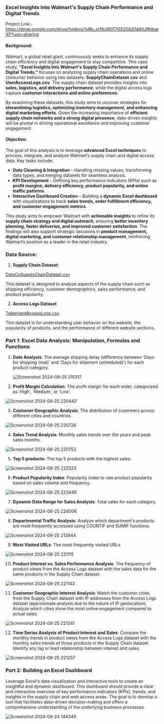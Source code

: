 ### **Excel Insights Into Walmart's Supply Chain Performance and Digital Trends**  
Project Link:- https://drive.google.com/drive/folders/1vRb_orNtJ9DT7G52GbS1d4VJfKtbarXP?usp=sharing

#### **Background:**  

Walmart, a global retail giant, continuously seeks to enhance its supply chain efficiency and digital engagement to stay competitive. This case study, **"Excel Insights Into Walmart's Supply Chain Performance and Digital Trends,"** focuses on analyzing supply chain operations and online consumer behavior using two datasets: **SupplyChainDataset.csv** and **UserAccessLogs.csv**. The supply chain dataset provides insights into **sales, logistics, and delivery performance**, while the digital access logs capture **customer interactions and online preferences**.  

By examining these datasets, this study aims to uncover strategies for **streamlining logistics, optimizing inventory management, and enhancing digital marketing efforts**. Given the increasing importance of **efficient supply chain networks and a strong digital presence**, data-driven insights will be pivotal in driving operational excellence and improving customer engagement.  

#### **Objective:**  

The goal of this analysis is to leverage **advanced Excel techniques** to process, integrate, and analyze Walmart’s supply chain and digital access data. Key tasks include:  

- **Data Cleaning & Integration** – Handling missing values, transforming data types, and merging datasets for seamless analysis.  
- **KPI Development** – Defining key performance indicators (KPIs) such as **profit margins, delivery efficiency, product popularity, and online traffic patterns**.  
- **Interactive Dashboard Creation** – Building a **dynamic Excel dashboard** with visualizations to track **sales trends, order fulfillment efficiency, and customer engagement metrics**.  

This study aims to empower Walmart with **actionable insights** to refine its **supply chain strategy and digital outreach**, ensuring **better inventory planning, faster deliveries, and improved customer satisfaction**. The findings will also support strategic decisions in **product management, digital marketing, and customer relationship management**, reinforcing Walmart’s position as a leader in the retail industry.

### **Data Source:**

1. **Supply Chain Dataset:**

[DataCoSupplyChainDataset.csv](https://prod-files-secure.s3.us-west-2.amazonaws.com/d1e1bc70-9ede-4c69-84fd-42c5605803a0/4480950a-3a80-4276-9b10-2c483ae641c1/DataCoSupplyChainDataset.csv)

This dataset is designed to analyze aspects of the supply chain such as shipping efficiency, customer demographics, sales performance, and product popularity.

2.  **Access Logs Dataset**

[TokenizedAccessLogs.csv](https://prod-files-secure.s3.us-west-2.amazonaws.com/d1e1bc70-9ede-4c69-84fd-42c5605803a0/6ad8d24d-415f-4d13-8632-25f466a0fbe7/TokenizedAccessLogs.csv)

This dataset is for understanding user behavior on the website, the popularity of products, and the performance of different website sections.

### **Part 1: Excel Data Analysis: Manipulation, Formulas and Functions**

1. **Date Analysis**: The average shipping delay (difference between 'Days for shipping (real)' and 'Days for shipment (scheduled)') for each product category.

   ![Screenshot 2024-08-25 215317](https://github.com/user-attachments/assets/ae9e77a4-8a05-4973-be31-2ff80da919fc)

2. **Profit Margin Calculation**: The profit margin for each order, categorized as 'High', 'Medium', or 'Low'.

  ![Screenshot 2024-08-25 220442](https://github.com/user-attachments/assets/a9d59827-14c4-4f33-84d1-e184b83427bf)

3. **Customer Geographic Analysis**: The distribution of customers across different cities and countries.

![Screenshot 2024-08-25 220726](https://github.com/user-attachments/assets/25800e67-e21b-4395-930d-2df2cb4f236b)

4. **Sales Trend Analysis**: Monthly sales trends over the years and peak sales months.

![Screenshot 2024-08-25 220753](https://github.com/user-attachments/assets/85863dbf-23f5-48ab-8288-586d61b12e03)

5. **Top 5 products:** The top 5 products with the highest sales.

![Screenshot 2024-08-25 222523](https://github.com/user-attachments/assets/0fa7ecf9-a07a-4eb1-ade5-a8b187c71fca)

6. **Product Popularity Index**: Popularity index to rate product popularity based on sales volume and frequency.

![Screenshot 2024-08-25 223445](https://github.com/user-attachments/assets/59227b88-0d94-428b-82a2-843cc497d5cc)

7. **Dynamic Data Range for Sales Analysis**: Total sales for each category.

![Screenshot 2024-08-25 224006](https://github.com/user-attachments/assets/d80ead54-f0d4-47a2-9dff-ab0b3c45d3ba)

8. **Departmental Traffic Analysis**: Analyze which department's products are most frequently accessed using COUNTIF and SUMIF functions.

![Screenshot 2024-08-25 213944](https://github.com/user-attachments/assets/654d20c9-9179-4948-814b-bdfd03ae1fc2)

9. **Most Visited URLs**: The most frequently visited URLs.

![Screenshot 2024-08-25 221115](https://github.com/user-attachments/assets/b3b0fee8-2d40-4c9f-89c5-26aadcb44200)

10. **Product Interest vs. Sales Performance Analysis**: The frequency of product views from the Access Logs dataset with the sales data for the same products in the Supply Chain dataset.

![Screenshot 2024-08-25 221143](https://github.com/user-attachments/assets/ccf75bf4-a706-49f2-be29-3bb9b6b5f5ba)

11. **Customer Geographic Interest Analysis**: Match the customer cities from the Supply Chain dataset with IP addresses from the Access Logs dataset (approximate analysis due to the nature of IP geolocation). Analyze which cities show the most online engagement compared to actual sales.

![Screenshot 2024-08-25 221241](https://github.com/user-attachments/assets/a101cb4c-0468-4b04-b590-de35edd92449)

12. **Time Series Analysis of Product Interest and Sales**: Compare the monthly trends in product views from the Access Logs dataset with the monthly sales trends of those products in the Supply Chain dataset. Identify any lag or lead relationship between interest and sales.

![Screenshot 2024-08-25 221257](https://github.com/user-attachments/assets/5a58c826-0020-4870-8daa-7543dfe97237)

### **Part 2: Building an Excel Dashboard**

Leverage Excel's data visualization and interactive tools to create an insightful and dynamic dashboard. This dashboard should provide a clear and interactive overview of key performance indicators (KPIs), trends, and insights in the supply chain and web access areas. The goal is to develop a tool that facilitates data-driven decision-making and offers a comprehensive understanding of the underlying business processes.

![Screenshot 2024-08-24 144249](https://github.com/user-attachments/assets/5a499344-659e-42ef-b4e7-8b9957ccec62)
